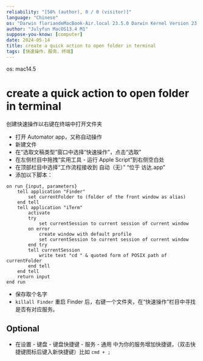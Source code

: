 ```yaml
---
reliability: "[50% (author), 0 / 0 (visitor)]"
language: "Chinese"
os: "Darwin floriandeMacBook-Air.local 23.5.0 Darwin Kernel Version 23.5.0: Wed May  1 20:16:51 PDT 2024; root:xnu-10063.121.3~5/RELEASE_ARM64_T8103 arm64"
author: "Julyfun MacOS13.4 M1"
suppose-you-know: [computer]
date: 2024-05-14
title: create a quick action to open folder in terminal
tags: [快速操作，服务，终端]
---
```


os: mac14.5

# create a quick action to open folder in terminal

创建快速操作以右键在终端中打开文件夹

- 打开 Automator app，又称自动操作
- 新建文件
- 在“选取文稿类型”窗口中选择“快速操作”，点击“选取”
- 在左侧栏目中拖拽“实用工具 - 运行 Apple Script”到右侧空白处
- 在顶部栏目中选择“工作流程接收到 自动（无）” “位于 访达.app”
- 添加以下脚本：

```applescript
on run {input, parameters}
	tell application "Finder"
		set currentFolder to (folder of the front window as alias)
	end tell
	tell application "iTerm"
		activate
		try
			set currentSession to current session of current window
		on error
			create window with default profile
			set currentSession to current session of current window
		end try
		tell currentSession
			write text "cd " & quoted form of POSIX path of currentFolder
		end tell
	end tell
	return input
end run
```

- 保存取个名字
- `killall Finder` 重启 Finder 后，右键一个文件夹，在“快速操作”栏目中寻找是否有对应服务。

## Optional

- 在设置 - 键盘 - 键盘快捷键 - 服务 - 通用 中为你的服务增加快捷键，（双击快捷键图标后键入新快捷键）比如 `cmd + ;`

